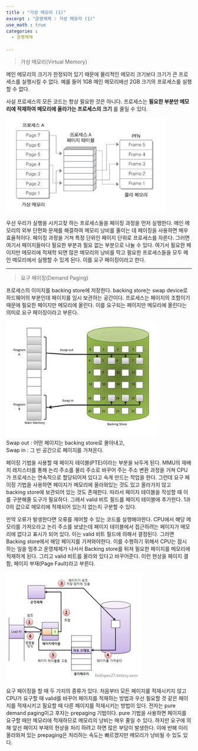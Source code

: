 ```yaml
---
title : "가상 메모리 (1)"
excerpt : "운영체제 : 가상 메모리 (1)"
use_math : true
categories :
  - 운영체제

---
```


> 가상 메모리(Virtual Memory)  

메인 메모리의 크기가 한정되어 있기 때문에 물리적인 메모리 크기보다 크기가 큰 프로세스를 실행시킬 수 없다. 예를 들어 1GB 메인 메모리에선 2GB 크기의 프로세스를 실행할 수 없다.  

사실 프로세스의 모든 코드는 항상 필요한 것은 아니다. 프로세스는 **필요한 부분만 메모리에 적재하여 메모리에 올라가는 프로세스의 크기** 를 줄일 수 있다.  

![](/assets/images/가상메모리1.png)  

우선 우리가 실행을 시키고잦 하는 프로세스들을 페이징 과정을 먼저 실행한다. 메인 메모리의 외부 단편화 문제를 해결하여 메모리 낭비를 줄이는 데 페이징을 사용하면 매우 효율적이다. 페이징 과정을 거쳐 특정 단위인 페이지 단위로 프로세스를 자른다. 그러면 여기서 페이지들마다 필요한 부분과 필요 없는 부분으로 나눌 수 있다. 여기서 필요한 페이지만 메모리에 적재학 되면 많은 메모리의 낭비를 막고 필요한 프로세스들을 모두 메인 메모리에서 실행할 수 있게 된다. 이를 요구 페이징이라고 한다.  

---

> 요구 페이징(Demand Paging)  

프로세스의 이미지를 backing store에 저장한다. backing store는 swap device로 하드웨어의 부분인데 페이지를 임시 보관하는 공간이다. 프로세스는 페이지의 조합이기 때문에 필요한 페이지만 메모리에 올린다. 이를 요구되는 페이지만 메모리에 올린다는 의미로 요구 페이징이라고 부른다.  

![](/assets/images/가상메모리2.png)  
Swap out : 어떤 페이지는 backing store로 몰아내고,  
Swap in : 그 빈 공간으로 페이지를 가져온다.  

페이징 기법을 사용할 때 페이지 테이블(PTE)이라는 부분을 놔두게 된다. MMU의 재배치 레지스터를 통해 논리 주소를 물리 주소로 바꾸어 주는 주소 변환 과정을 거쳐 CPU가 프로세스는 연속적으로 할당되어져 있다고 속게 만드는 작업을 한다. 그런데 요구 페이징 기법을 사용하면 페이지가 메모리에 올라와있는 것도 있고 올라가지 않고 backing store에 보관되어 있는 것도 존재한다. 따라서 페이지 테이블을 작성할 때 이를 구분해줄 도구가 필요하다. 그래서 valid 비트 필드를 페이지 테이블에 추가한다. 1과 0의 값으로 메모리에 적재되어 있는지 없는지 구분할 수 있다.  

만약 오류가 발생한다면 오류를 제어할 수 있는 코드를 실행해야한다. CPU에서 해당 메모리를 가져오라고 논리 주소를 보냈는데 페이지 테이블에서 접근하려는 페이지가 메모리에 없다고 표시가 되어 있다. 이는 valid 비트 필드에 의해서 결정된다. 그러면 Backing store에서 해당 페이지를 가져와야한다. 이를 수행하기 위해서 CPU는 잠시 하는 일을 멈추고 운영체제가 나서서 Backing store를 뒤져 필요한 페이지를 메모리에 적재하게 된다. 그리고 valid 비트를 올라와 있다고 바꾸어준다. 이런 현상을 페이지 결함, 페이지 부재(Page Fault)라고 부른다.  

![](/assets/images/가상메모리3.png)  

요구 페이징을 할 때 두 가지의 종류가 있다. 처음부터 모든 페이지를 적재시키지 않고 CPU가 요구할 때 valid를 바꾸어 페이지를 적재하는 방법과 우선 필요할 것 같은 페이지를 적재시키고 필요할 때 다른 페이지를 적재시키는 방법이 있다. 전자는 pure demand paging이고 후자는 prepaging 기법이다. pure 기법을 사용하면 페이지를 요구할 때만 메모리에 적재하므로 메모리의 낭비는 매우 줄일 수 있다. 하지만 요구에 의해 앞선 페이지 부재의 현상을 처리 하려고 하면 많은 부담이 발생한다. 이에 반해 미리 올라와져 있는 prepaging은 처리하는 속도는 빠르겠지만 메모리가 낭비될 수 있도 있다.  
